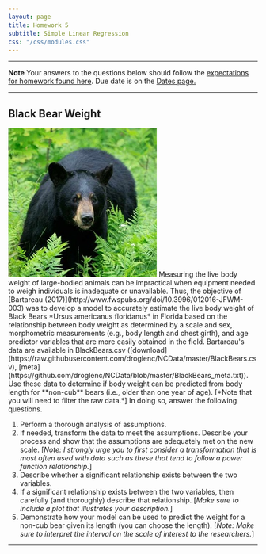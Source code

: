 ```yaml
---
layout: page
title: Homework 5
subtitle: Simple Linear Regression
css: "/css/modules.css"
---
```


----

<div class="alert alert-warning">
  <strong>Note</strong> Your answers to the questions below should follow the <a href="../../resources/hwformat" target="_blank">expectations for homework found here</a>. Due date is on the <a href="../../resources/Dates-Current" target="_blank">Dates page.</a>
</div>

----

## Black Bear Weight
<img src="../zimgs/black-bear.jpg" alt="Black Bear" class="img-right">
Measuring the live body weight of large-bodied animals can be impractical when equipment needed to weigh individuals is inadequate or unavailable. Thus, the objective of [Bartareau (2017)](http://www.fwspubs.org/doi/10.3996/012016-JFWM-003) was to develop a model to accurately estimate the live body weight of Black Bears *Ursus americanus floridanus* in Florida based on the relationship between body weight as determined by a scale and sex, morphometric measurements (e.g., body length and chest girth), and age predictor variables that are more easily obtained in the field. Bartareau's data are available in BlackBears.csv  ([download](https://raw.githubusercontent.com/droglenc/NCData/master/BlackBears.csv), [meta](https://github.com/droglenc/NCData/blob/master/BlackBears_meta.txt)). Use these data to determine if body weight can be predicted from body length for **non-cub** bears (i.e., older than one year of age). [*Note that you will need to filter the raw data.*] In doing so, answer the following questions.

1. Perform a thorough analysis of assumptions.
1. If needed, transform the data to meet the assumptions. Describe your process and show that the assumptions are adequately met on the new scale. [*Note: I strongly urge you to first consider a transformation that is most often used with data such as these that tend to follow a power function relationship.*]
1. Describe whether a significant relationship exists between the two variables.
1. If a significant relationship exists between the two variables, then carefully (and thoroughly) describe that relationship. [*Make sure to include a plot that illustrates your description.*]
1. Demonstrate how your model can be used to predict the weight for a non-cub bear given its length (you can choose the length). [*Note: Make sure to interpret the interval on the scale of interest to the researchers.*]

----
